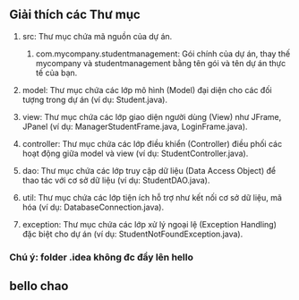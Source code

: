 ## Giải thích các Thư mục

1. src: Thư mục chứa mã nguồn của dự án. 
   1. com.mycompany.studentmanagement: Gói chính của dự án, thay thế mycompany và studentmanagement bằng tên gói và tên dự án thực tế của bạn.
2. model: Thư mục chứa các lớp mô hình (Model) đại diện cho các đối tượng trong dự án (ví dụ: Student.java).

3. view: Thư mục chứa các lớp giao diện người dùng (View) như JFrame, JPanel (ví dụ: ManagerStudentFrame.java, LoginFrame.java).

4. controller: Thư mục chứa các lớp điều khiển (Controller) điều phối các hoạt động giữa model và view (ví dụ: StudentController.java).

5. dao: Thư mục chứa các lớp truy cập dữ liệu (Data Access Object) để thao tác với cơ sở dữ liệu (ví dụ: StudentDAO.java).

6. util: Thư mục chứa các lớp tiện ích hỗ trợ như kết nối cơ sở dữ liệu, mã hóa (ví dụ: DatabaseConnection.java).

7. exception: Thư mục chứa các lớp xử lý ngoại lệ (Exception Handling) đặc biệt cho dự án (ví dụ: StudentNotFoundException.java).

### Chú ý: folder .idea không đc đẩy lên hello
## bello chao
